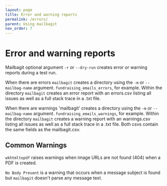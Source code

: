 ```yaml
---
layout: page
title: Error and warning reports
permalink: /errors/
parent: Using mailbagit
nav_order: 7
---
```


# Error and warning reports

Mailbagit optional argument `-r` or `--dry-run` creates error or warning reports during a test run.  

When there are errors `mailbagit` creates a directory using the `-m` or `--mailbag-name` argument. `fundraising_emails_errors`, for example. Within the directory `mailbagit`  creates an error report with an errors.csv listing all issues as well as a full stack trace in a .txt file.  

When there are warnings 'mailbagit' creates a directory using the `-m` or `--mailbag-name` argument. `fundraising_emails_warnings`, for example. Within the directory `mailbagit` creates a warning report with an warnings.csv listing all issues as well as a full stack trace in a .txt file. Both csvs contain the same fields as the mailbagit.csv.

## Common Warnings
`wkhtmltopdf` raises warnings when image URLs are not found (404) when a PDF is created.  

`No Body Present` is a warning that occurs when a message subject is found but `mailbagit` doesn't parse any message text.
